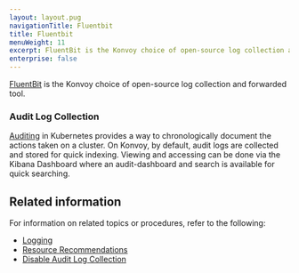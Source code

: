 ```yaml
---
layout: layout.pug
navigationTitle: Fluentbit
title: Fluentbit
menuWeight: 11
excerpt: FluentBit is the Konvoy choice of open-source log collection and forwarded tool.
enterprise: false
---
```


[FluentBit](https://fluentbit.io/) is the Konvoy choice of open-source log collection and forwarded tool.

### Audit Log Collection

[Auditing](https://kubernetes.io/docs/tasks/debug-application-cluster/audit/) in Kubernetes provides a way to chronologically document the actions taken on a cluster. On Konvoy, by default, audit logs are collected and stored for quick indexing. Viewing and accessing can be done via the Kibana Dashboard where an audit-dashboard and search is available for quick searching.

## Related information

For information on related topics or procedures, refer to the following:

- [Logging](../../logging)
- [Resource Recommendations](../../logging/recommendations)
- [Disable Audit Log Collection](../../tutorials/disable-audit-logs)
